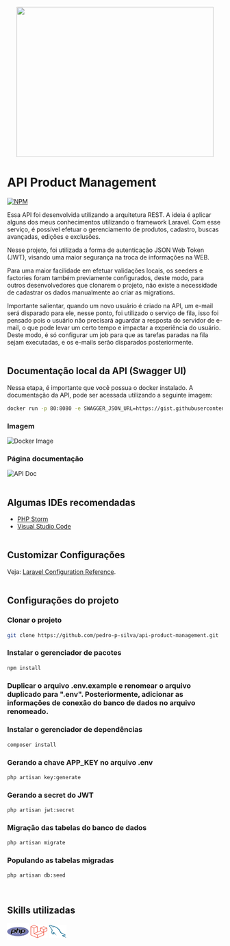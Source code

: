 <p align="center">
  <img width="460" height="350" src="https://pedropsilva.com.br/images/portfolio/projects/project_two.png">
</p>

# API Product Management
[![NPM](https://img.shields.io/npm/l/react)](https://github.com/pedro-p-silva/api-product-management/blob/main/LICENSE)

Essa API foi desenvolvida utilizando a arquitetura REST. A ideia é aplicar alguns dos meus conhecimentos utilizando o framework Laravel. Com esse serviço, é possível efetuar o gerenciamento de produtos, cadastro, buscas avançadas, edições e exclusões.<br>

Nesse projeto, foi utilizada a forma de autenticação JSON Web Token (JWT), visando uma maior segurança na troca de informações na WEB.<br>

Para uma maior facilidade em efetuar validações locais, os seeders e factories foram também previamente configurados, deste modo, para outros desenvolvedores que clonarem o projeto, não existe a necessidade de cadastrar os dados manualmente ao criar as migrations.

Importante salientar, quando um novo usuário é criado na API, um e-mail será disparado para ele, nesse ponto, foi utilizado o serviço de fila, isso foi pensado pois o usuário não precisará aguardar a resposta do servidor de e-mail, o que pode levar um certo tempo e impactar a experiência do usuário. Deste modo, é só configurar um job para que as tarefas paradas na fila sejam executadas, e os e-mails serão disparados posteriormente.<br><br>

## Documentação local da API (Swagger UI)
Nessa etapa, é importante que você possua o docker instalado. A documentação da API, pode ser acessada utilizando a seguinte imagem:
```sh
docker run -p 80:8080 -e SWAGGER_JSON_URL=https://gist.githubusercontent.com/pedro-p-silva/4cfc285c568c0a40af162a94ced9dadd/raw/c6ad76a136d0d5f75885ff40137d4824497b3c95/openapi.json swaggerapi/swagger-ui
```

### Imagem
![Docker Image](https://github.com/pedro-p-silva/api-product-management/assets/98651810/1c5607a7-87d5-4687-991c-e78222c0513e)

### Página documentação
![API Doc](https://github.com/pedro-p-silva/api-product-management/assets/98651810/d86e1617-f3b2-4f50-89a9-38a8b85b1aea)
<br><br>

## Algumas IDEs recomendadas

* [PHP Storm](https://www.jetbrains.com/pt-br/phpstorm/)
* [Visual Studio Code](https://code.visualstudio.com/)<br><br>

## Customizar Configurações

Veja: [Laravel Configuration Reference](https://laravel.com/docs/11.x/configuration).<br><br>

## Configurações do projeto

### Clonar o projeto
```sh
git clone https://github.com/pedro-p-silva/api-product-management.git
```

### Instalar o gerenciador de pacotes

```sh
npm install
```

### Duplicar o arquivo .env.example e renomear o arquivo duplicado para ".env". Posteriormente, adicionar as informações de conexão do banco de dados no arquivo renomeado.<br>

### Instalar o gerenciador de dependências

```sh
composer install
```

### Gerando a chave APP_KEY no arquivo .env

```sh
php artisan key:generate
```

### Gerando a secret do JWT

```sh
php artisan jwt:secret
```

### Migração das tabelas do banco de dados

```sh
php artisan migrate
```

### Populando as tabelas migradas

```sh
php artisan db:seed
```
<br>

## Skills utilizadas
<div style="display: inline_block">
  <img align="center" title="PHP" alt="Pedro-PHP" height="40" width="50" src="https://raw.githubusercontent.com/devicons/devicon/master/icons/php/php-original.svg">
  <img align="center" title="Laravel" alt="Pedro-Laravel" height="30" width="40" src="https://raw.githubusercontent.com/devicons/devicon/master/icons/laravel/laravel-original.svg">
  <img align="center" title="MySQL" alt="Pedro-Mysql" height="30" width="40" src="https://raw.githubusercontent.com/devicons/devicon/master/icons/mysql/mysql-original.svg">
</div>
